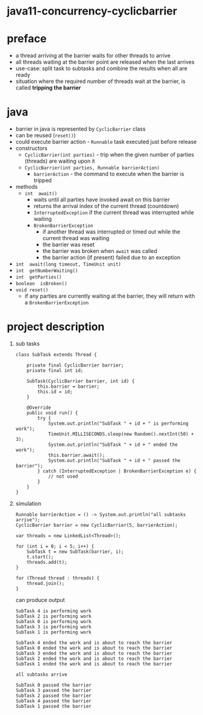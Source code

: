 # java11-concurrency-cyclicbarrier

# preface
* a thread arriving at the barrier waits for other threads to arrive
* all threads waiting at the barrier point are released when the last
arrives
* use-case: split task to subtasks and combine the results when all
are ready
* situation where the required number of threads wait at the barrier, 
is called **tripping the barrier**

# java
* barrier in java is represented by `CyclicBarrier` class
* can be reused (`reset()`)
* could execute barrier action - `Runnable` task executed
just before release
* constructors
    * `CyclicBarrier​(int parties)` -  trip when the given number of 
    parties (threads) are waiting upon it
    * `CyclicBarrier​(int parties, Runnable barrierAction)`
        * `barrierAction` - the command to execute when the barrier 
        is tripped
* methods
    * `int	await()`
        * waits until all parties have invoked await on this 
        barrier
        * returns the arrival index of the current thread (countdown)
        * `InterruptedException` if the current thread was 
        interrupted while waiting
        * `BrokenBarrierException`
             *  if another thread was interrupted or timed out 
             while the current thread was waiting
             * the barrier was reset
             * the barrier was broken when `await` was called
             * the barrier action (if present) failed due to 
             an exception
* `int	await​(long timeout, TimeUnit unit)`
* `int	getNumberWaiting()`
* `int	getParties()`	
* `boolean	isBroken()`
* `void	reset()`
    * if any parties are currently waiting at the barrier, 
    they will return with a `BrokenBarrierException`
    
# project description
1. sub tasks
    ```
    class SubTask extends Thread {
        
        private final CyclicBarrier barrier;
        private final int id;
    
        SubTask(CyclicBarrier barrier, int id) {
            this.barrier = barrier;
            this.id = id;
        }
    
        @Override
        public void run() {
            try {
                System.out.println("SubTask " + id + " is performing work");
                TimeUnit.MILLISECONDS.sleep(new Random().nextInt(50) + 3);
                System.out.println("SubTask " + id + " ended the work");
                this.barrier.await();
                System.out.println("SubTask " + id + " passed the barrier");
            } catch (InterruptedException | BrokenBarrierException e) {
                // not used
            }
        }
    }
    ```
1. simulation
    ```
    Runnable barrierAction = () -> System.out.println("all subtasks arrive");
    CyclicBarrier barrier = new CyclicBarrier(5, barrierAction);
    
    var threads = new LinkedList<Thread>();
    
    for (int i = 0; i < 5; i++) {
        SubTask t = new SubTask(barrier, i);
        t.start();
        threads.add(t);
    }
    
    for (Thread thread : threads) {
        thread.join();
    }
    ```
    can produce output
    ```
    SubTask 4 is performing work
    SubTask 2 is performing work
    SubTask 0 is performing work
    SubTask 3 is performing work
    SubTask 1 is performing work
    
    SubTask 4 ended the work and is about to reach the barrier
    SubTask 0 ended the work and is about to reach the barrier
    SubTask 3 ended the work and is about to reach the barrier
    SubTask 2 ended the work and is about to reach the barrier
    SubTask 1 ended the work and is about to reach the barrier
    
    all subtasks arrive
    
    SubTask 0 passed the barrier
    SubTask 3 passed the barrier
    SubTask 2 passed the barrier
    SubTask 4 passed the barrier
    SubTask 1 passed the barrier
    ```